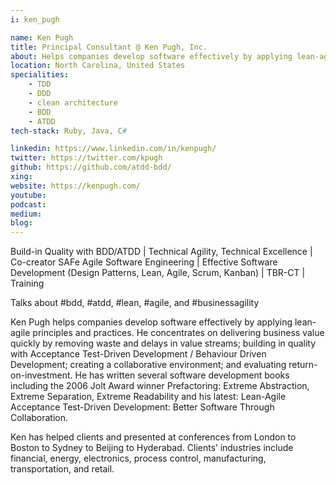 ```yaml
---
i: ken_pugh

name: Ken Pugh
title: Principal Consultant @ Ken Pugh, Inc.
about: Helps companies develop software effectively by applying lean-agile principles and practices
location: North Carolina, United States
specialities:
    - TDD
    - DDD
    - clean architecture
    - BDD
    - ATDD
tech-stack: Ruby, Java, C#

linkedin: https://www.linkedin.com/in/kenpugh/
twitter: https://twitter.com/kpugh
github: https://github.com/atdd-bdd/
xing: 
website: https://kenpugh.com/
youtube: 
podcast: 
medium: 
blog: 
---
```


Build-in Quality with BDD/ATDD | Technical Agility, Technical Excellence | Co-creator SAFe Agile Software Engineering | Effective Software Development (Design Patterns, Lean, Agile, Scrum, Kanban) | TBR-CT | Training

Talks about #bdd, #atdd, #lean, #agile, and #businessagility



Ken Pugh helps companies develop software effectively by applying lean-agile principles and practices. He concentrates on delivering business value quickly by removing waste and delays in value streams; building in quality with Acceptance Test-Driven Development / Behaviour Driven Development; creating a collaborative environment; and evaluating return-on-investment. He has written several software development books including the 2006 Jolt Award winner Prefactoring: Extreme Abstraction, Extreme Separation, Extreme Readability and his latest: Lean-Agile Acceptance Test-Driven Development: Better Software Through Collaboration. 

Ken has helped clients and presented at conferences from London to Boston to Sydney to Beijing to Hyderabad. Clients’ industries include financial, energy, electronics, process control, manufacturing, transportation, and retail.
